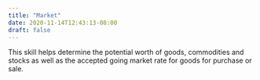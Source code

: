 ```yaml
---
title: "Market"
date: 2020-11-14T12:43:13-08:00
draft: false
---
```

This skill helps determine the potential worth of goods, commodities and stocks as well as the accepted going market rate for goods for purchase or sale.
